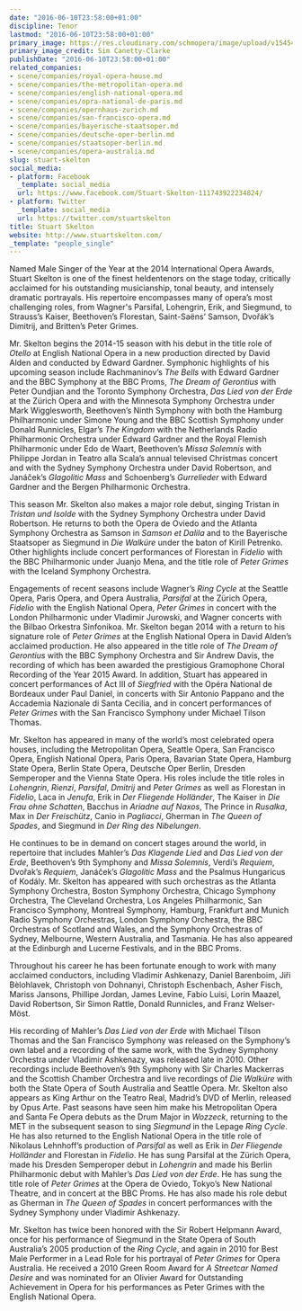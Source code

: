 ```yaml
---
date: "2016-06-10T23:58:00+01:00"
discipline: Tenor
lastmod: "2016-06-10T23:58:00+01:00"
primary_image: https://res.cloudinary.com/schmopera/image/upload/v1545409169/media/webhook-uploads/1465599367597/2016-06-10---Stuart-Skelton---Sim_Canetty-Clarke.jpg.jpg
primary_image_credit: Sim Canetty-Clarke
publishDate: "2016-06-10T23:58:00+01:00"
related_companies:
- scene/companies/royal-opera-house.md
- scene/companies/the-metropolitan-opera.md
- scene/companies/english-national-opera.md
- scene/companies/opra-national-de-paris.md
- scene/companies/opernhaus-zurich.md
- scene/companies/san-francisco-opera.md
- scene/companies/bayerische-staatsoper.md
- scene/companies/deutsche-oper-berlin.md
- scene/companies/staatsoper-berlin.md
- scene/companies/opera-australia.md
slug: stuart-skelton
social_media:
- platform: Facebook
  _template: social_media
  url: https://www.facebook.com/Stuart-Skelton-111743922234824/
- platform: Twitter
  _template: social_media
  url: https://twitter.com/stuartskelton
title: Stuart Skelton
website: http://www.stuartskelton.com/
_template: "people_single"
---
```


Named Male Singer of the Year at the 2014 International Opera Awards, Stuart Skelton is one of the finest heldentenors on the stage today, critically acclaimed for his outstanding musicianship, tonal beauty, and intensely dramatic portrayals. His repertoire encompasses many of opera’s most challenging roles, from Wagner's Parsifal, Lohengrin, Erik, and Siegmund, to Strauss’s Kaiser, Beethoven’s Florestan, Saint-Saëns’ Samson, Dvořák’s Dimitrij, and Britten’s Peter Grimes.

Mr. Skelton begins the 2014-15 season with his debut in the title role of *Otello* at English National Opera in a new production directed by David Alden and conducted by Edward Gardner. Symphonic highlights of his upcoming season include Rachmaninov’s *The Bells* with Edward Gardner and the BBC Symphony at the BBC Proms, *The Dream of Gerontius* with Peter Oundjian and the Toronto Symphony Orchestra, *Das Lied von der Erde* at the Zürich Opera and with the Minnesota Symphony Orchestra under Mark Wigglesworth, Beethoven’s Ninth Symphony with both the Hamburg Philharmonic under Simone Young and the BBC Scottish Symphony under Donald Runnicles, Elgar’s *The Kingdom* with the Netherlands Radio Philharmonic Orchestra under Edward Gardner and the Royal Flemish Philharmonic under Edo de Waart, Beethoven’s *Missa Solemnis* with Philippe Jordan in Teatro alla Scala’s annual televised Christmas concert and with the Sydney Symphony Orchestra under David Robertson, and Janáček’s *Glagolitic Mass* and Schoenberg’s *Gurrelieder* with Edward Gardner and the Bergen Philharmonic Orchestra.

This season Mr. Skelton also makes a major role debut, singing Tristan in *Tristan und Isolde* with the Sydney Symphony Orchestra under David Robertson. He returns to both the Opera de Oviedo and the Atlanta Symphony Orchestra as Samson in *Samson et Dalila* and to the Bayerische Staatsoper as Siegmund in *Die Walküre* under the baton of Kirill Petrenko. Other highlights include concert performances of Florestan in *Fidelio* with the BBC Philharmonic under Juanjo Mena, and the title role of *Peter Grimes* with the Iceland Symphony Orchestra.

Engagements of recent seasons include Wagner’s *Ring Cycle* at the Seattle Opera, Paris Opera, and Opera Australia, *Parsifal* at the Zürich Opera, *Fidelio* with the English National Opera, *Peter Grimes* in concert with the London Philharmonic under Vladimir Jurowski, and Wagner concerts with the Bilbao Orkestra Sinfonikoa. Mr. Skelton began 2014 with a return to his signature role of *Peter Grimes* at the English National Opera in David Alden’s acclaimed production. He also appeared in the title role of *The Dream of Gerontius* with the BBC Symphony Orchestra and Sir Andrew Davis, the recording of which has been awarded the prestigious Gramophone Choral Recording of the Year 2015 Award. In addition, Stuart has appeared in concert performances of Act III of *Siegfried* with the Opéra National de Bordeaux under Paul Daniel, in concerts with Sir Antonio Pappano and the Accademia Nazionale di Santa Cecilia, and in concert performances of *Peter Grimes* with the San Francisco Symphony under Michael Tilson Thomas.

Mr. Skelton has appeared in many of the world’s most celebrated opera houses, including the Metropolitan Opera, Seattle Opera, San Francisco Opera, English National Opera, Paris Opera, Bavarian State Opera, Hamburg State Opera, Berlin State Opera, Deutsche Oper Berlin, Dresden Semperoper and the Vienna State Opera. His roles include the title roles in *Lohengrin*, *Rienzi*, *Parsifal*, *Dmitrij* and *Peter Grimes* as well as Florestan in *Fidelio*, Laca in *Jenufa*, Erik in *Der Fliegende Holländer*, The Kaiser in *Die Frau ohne Schatten*, Bacchus in *Ariadne auf Naxos*, The Prince in *Rusalka*, Max in *Der Freischütz*, Canio in *Pagliacci*, Gherman in *The Queen of Spades*, and Siegmund in *Der Ring des Nibelungen*.

He continues to be in demand on concert stages around the world, in repertoire that includes Mahler’s *Das Klagende Lied* and *Das Lied von der Erde*, Beethoven’s 9th Symphony and *Missa Solemnis*, Verdi’s *Requiem*, Dvořak’s *Requiem*, Janáček’s *Glagolitic Mass* and the Psalmus Hungaricus of Kodály. Mr. Skelton has appeared with such orchestras as the Atlanta Symphony Orchestra, Boston Symphony Orchestra, Chicago Symphony Orchestra, The Cleveland Orchestra, Los Angeles Philharmonic, San Francisco Symphony, Montreal Symphony, Hamburg, Frankfurt and Munich Radio Symphony Orchestras, London Symphony Orchestra, the BBC Orchestras of Scotland and Wales, and the Symphony Orchestras of Sydney, Melbourne, Western Australia, and Tasmania. He has also appeared at the Edinburgh and Lucerne Festivals, and in the BBC Proms.

Throughout his career he has been fortunate enough to work with many acclaimed conductors, including Vladimir Ashkenazy, Daniel Barenboim, Jiři Bèlohlavek, Christoph von Dohnanyi, Christoph Eschenbach, Asher Fisch, Mariss Jansons, Phillipe Jordan, James Levine, Fabio Luisi, Lorin Maazel, David Robertson, Sir Simon Rattle, Donald Runnicles, and Franz Welser-Möst.

His recording of Mahler’s *Das Lied von der Erde* with Michael Tilson Thomas and the San Francisco Symphony was released on the Symphony’s own label and a recording of the same work, with the Sydney Symphony Orchestra under Vladimir Ashkenazy, was released late in 2010. Other recordings include Beethoven’s 9th Symphony with Sir Charles Mackerras and the Scottish Chamber Orchestra and live recordings of *Die Walküre* with both the State Opera of South Australia and Seattle Opera. Mr. Skelton also appears as King Arthur on the Teatro Real, Madrid’s DVD of Merlin, released by Opus Arte. Past seasons have seen him make his Metropolitan Opera and Santa Fe Opera debuts as the Drum Major in *Wozzeck*, returning to the MET in the subsequent season to sing *Siegmund* in the Lepage *Ring Cycle*. He has also returned to the English National Opera in the title role of Nikolaus Lehnhoff’s production of *Parsifal* as well as Erik in *Der Fliegende Holländer* and Florestan in *Fidelio*. He has sung Parsifal at the Zürich Opera, made his Dresden Semperoper debut in *Lohengrin* and made his Berlin Philharmonic debut with Mahler’s *Das Lied von der Erde*. He has sung the title role of *Peter Grimes* at the Opera de Oviedo, Tokyo’s New National Theatre, and in concert at the BBC Proms. He has also made his role debut as Gherman in *The Queen of Spades* in concert performances with the Sydney Symphony under Vladimir Ashkenazy.

Mr. Skelton has twice been honored with the Sir Robert Helpmann Award, once for his performance of Siegmund in the State Opera of South Australia’s 2005 production of the *Ring Cycle*, and again in 2010 for Best Male Performer in a Lead Role for his portrayal of *Peter Grimes* for Opera Australia. He received a 2010 Green Room Award for *A Streetcar Named Desire* and was nominated for an Olivier Award for Outstanding Achievement in Opera for his performances as Peter Grimes with the English National Opera.
